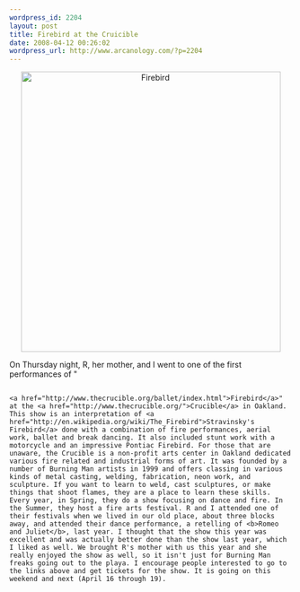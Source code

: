 ```yaml
--- 
wordpress_id: 2204
layout: post
title: Firebird at the Cruicible
date: 2008-04-12 00:26:02
wordpress_url: http://www.arcanology.com/?p=2204
---
```

<p align="center">
                                                                                                                                                                                                                                                                                                                                                                                                                                                                                                                                                                                                                                                                                                                                                                                                                                                                                                        <a href="http://www.flickr.com/photos/albill/2406486917/" title="Firebird"><img src="http://farm3.static.flickr.com/2297/2406486917_711c7681c7.jpg" width="462" height="500" alt="Firebird" /></a>
                                                                                                                                                                                                                                                                                                                                                                                                                                                                                                                                                                                                                                                                                                                                                                                                                                                                                                      </p> On Thursday night, R, her mother, and I went to one of the first performances of "
                                                                                                                                                                                                                                                                                                                                                                                                                                                                                                                                                                                                                                                                                                                                                                                                                                                                                                      
                                                                                                                                                                                                                                                                                                                                                                                                                                                                                                                                                                                                                                                                                                                                                                                                                                                                                                      <a href="http://www.thecrucible.org/ballet/index.html">Firebird</a>" at the <a href="http://www.thecrucible.org/">Crucible</a> in Oakland. This show is an interpretation of <a href="http://en.wikipedia.org/wiki/The_Firebird">Stravinsky's Firebird</a> done with a combination of fire performances, aerial work, ballet and break dancing. It also included stunt work with a motorcycle and an impressive Pontiac Firebird. For those that are unaware, the Crucible is a non-profit arts center in Oakland dedicated various fire related and industrial forms of art. It was founded by a number of Burning Man artists in 1999 and offers classing in various kinds of metal casting, welding, fabrication, neon work, and sculpture. If you want to learn to weld, cast sculptures, or make things that shoot flames, they are a place to learn these skills. Every year, in Spring, they do a show focusing on dance and fire. In the Summer, they host a fire arts festival. R and I attended one of their festivals when we lived in our old place, about three blocks away, and attended their dance performance, a retelling of <b>Romeo and Juliet</b>, last year. I thought that the show this year was excellent and was actually better done than the show last year, which I liked as well. We brought R's mother with us this year and she really enjoyed the show as well, so it isn't just for Burning Man freaks going out to the playa. I encourage people interested to go to the links above and get tickets for the show. It is going on this weekend and next (April 16 through 19).